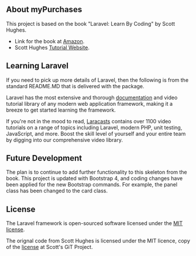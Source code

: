 ## About myPurchases

This project is based on the book "Laravel: Learn By Coding" by Scott Hughes.  

- Link for the book at [Amazon](https://www.amazon.co.uk/Laravel-Learn-Coding-Scott-Hughes-ebook/dp/B0775K3VK7/ref=sr_1_1?s=digital-text&ie=UTF8&qid=1521713081&sr=1-1).
- Scott Hughes [Tutorial Website](http://www.webapppath.com/).


## Learning Laravel

If you need to pick up more details of Laravel, then the following is from the standard README.MD that is delivered with the package.

Laravel has the most extensive and thorough [documentation](https://laravel.com/docs) and video tutorial library of any modern web application framework, making it a breeze to get started learning the framework.

If you're not in the mood to read, [Laracasts](https://laracasts.com) contains over 1100 video tutorials on a range of topics including Laravel, modern PHP, unit testing, JavaScript, and more. Boost the skill level of yourself and your entire team by digging into our comprehensive video library.

## Future Development

The plan is to continue to add further functionality to this skeleton from the book. This project is updated with Bootstrap 4, and coding changes have been applied for the new Bootstrap commands.  For example, the panel class has been changed to the card class.

## License

The Laravel framework is open-sourced software licensed under the [MIT license](https://opensource.org/licenses/MIT).

The orignal code from Scott Hughes is licensed under the MIT licence, copy of the [license](https://github.com/scotthughestech/laravel_book/blob/master/LICENSE.md) at Scott's GiT Project.
